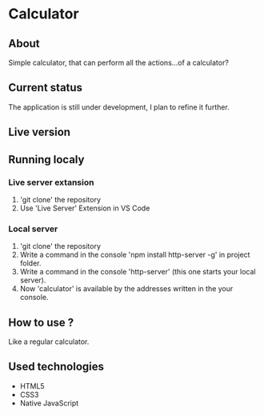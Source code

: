 # Calculator

## About

Simple calculator, that can perform all the actions...of a calculator?

## Current status

The application is still under development, I plan to refine it further.

## Live version

## Running localy

### Live server extansion

1. 'git clone' the repository
2. Use 'Live Server' Extension in VS Code

### Local server

1. 'git clone' the repository
2. Write a command in the console 'npm install http-server -g' in project folder.
3. Write a command in the console 'http-server' (this one starts your local server).
4. Now 'calculator' is available by the addresses written in the your console.

## How to use ?

Like a regular calculator.

## Used technologies

- HTML5
- CSS3
- Native JavaScript
